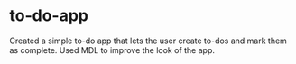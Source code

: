 # to-do-app
Created a simple to-do app that lets the user create to-dos and mark them as complete. Used MDL to improve the look of the app.
